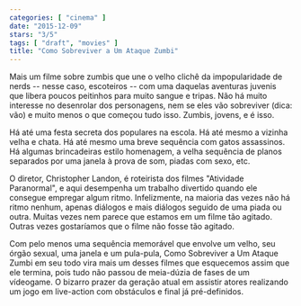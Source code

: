 ```yaml
---
categories: [ "cinema" ]
date: "2015-12-09"
stars: "3/5"
tags: [ "draft", "movies" ]
title: "Como Sobreviver a Um Ataque Zumbi"
---
```

Mais um filme sobre zumbis que une o velho clichê da impopularidade de
nerds -- nesse caso, escoteiros -- com uma daquelas aventuras juvenis
que libera poucos peitinhos para muito sangue e tripas. Não há muito
interesse no desenrolar dos personagens, nem se eles vão sobreviver
(dica: vão) e muito menos o que começou tudo isso. Zumbis, jovens,
e é isso.

Há até uma festa secreta dos populares na escola. Há até mesmo a
vizinha velha e chata. Há até mesmo uma breve sequência com gatos
assassinos. Há algumas brincadeiras estilo homenagem, a velha sequência
de planos separados por uma janela à prova de som, piadas com sexo, etc.

O diretor, Christopher Landon, é roteirista dos filmes "Atividade
Paranormal", e aqui desempenha um trabalho divertido quando ele
consegue empregar algum ritmo. Infelizmente, na maioria das vezes não
há ritmo nenhum, apenas diálogos e mais diálogos seguido de uma
piada ou outra. Muitas vezes nem parece que estamos em um filme tão
agitado. Outras vezes gostaríamos que o filme não fosse tão agitado.

Com pelo menos uma sequência memorável que envolve um velho, seu
órgão sexual, uma janela e um pula-pula, Como Sobreviver a Um Ataque
Zumbi em seu todo vira mais um desses filmes que esquecemos assim que ele
termina, pois tudo não passou de meia-dúzia de fases de um vídeogame. O
bizarro prazer da geração atual em assistir atores realizando um jogo
em live-action com obstáculos e final já pré-definidos.
